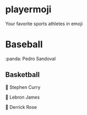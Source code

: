 # playermoji
Your favorite sports athletes in emoji

# Baseball

:panda: Pedro Sandoval

## Basketball
:curry: Stephen Curry

:crown: Lebron James

:rose: Derrick Rose

